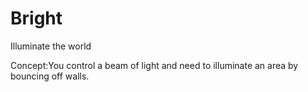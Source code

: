 # Bright
Illuminate the world

Concept:You control a beam of light and need to illuminate an area by bouncing off walls.
